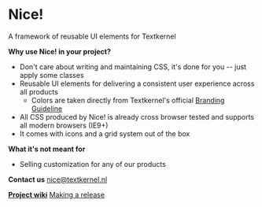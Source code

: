 # Nice!

A framework of reusable UI elements for Textkernel

__Why use Nice! in your project?__
* Don't care about writing and maintaining CSS, it's done for you -- just apply some classes
* Reusable UI elements for delivering a consistent user experience across all products
  * Colors are taken directly from Textkernel's official [Branding Guideline](https://app.frontify.com/d/apB5ernOJZzj/textkernel-branding-guideline)
* All CSS produced by Nice! is already cross browser tested and supports all modern browsers (IE9+)
* It comes with icons and a grid system out of the box

__What it's not meant for__
* Selling customization for any of our products

__Contact us__
[nice@textkernel.nl](mailto:nice@textkernel.nl)

[__Project wiki__](/../wikis/home)
[Making a release](/../wikis/making-a-release)